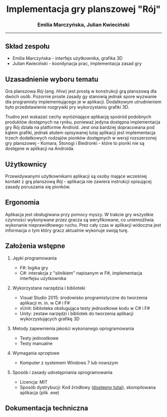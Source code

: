 # <div style="text-align:center;">Implementacja gry planszowej "Rój"</div>
### <div style="text-align:center;">Emilia Marczyńska, Julian Kwieciński</div>
----


## Skład zespołu
- Emilia Marczyńska - interfejs użytkownika, grafika 3D
- Julian Kwieciński - koordynacja prac, implementacja zasad gry


## Uzasadnienie wyboru tematu
Gra planszowa *Rój* (ang. *Hive*) jest prostą w konstrukcji grą planszową dla dwóch osób.
Pozornie proste zasady gy stanowią jednak spore wyzwanie dla programisty implementującego
je w aplikacji. Dodatkowym utrudnieniem było przedstawienie rozgrywki pry wykorzystaniu
grafiki 3D.

Trudno jest wskazać cechy wyróżniające aplikację spośród podobnych produktów dostępnych
na rynku, ponieważ jedyna dostępna implementacja gry Rój działa na platformie Android.
Jest ona bardziej dopracowana pod kątem grafiki, jednak atutem opisywanej tutaj aplikacji
jest implementacja trzech dodatkowych rodzajów pionków dostępnych w wersji rozszerzonej
gry planszowej - Komara, Stonogi i Biedronki - które to pionki nie są dostępne w
aplikacji na Androida.


## Użytkownicy
Przewidywanymi użytkownikami aplikacji są osoby mające wcześniej kontakt z grą planszową
*Rój* - aplikacja nie zawiera instrukcji opisującej zasady poruszania się pionków.


## Ergonomia
Aplikacja jest obsługiwana przy pomocy myszy. W trakcie gry wszystkie czynności wykonywane
przez gracza są weryfikowane, co uniemożliwia wykonanie nieprawidłowego ruchu. Prez cały
czas w aplikacji widoczna jest informacja o tym który gracz aktualnie wykonuje swoją turę.


## Założenia wstępne
1. Jęyki programowania
    * F#: logika gry
    * C#: interakcja z "silnikiem" napisanym w F#, implementacja interfejsu użytkownika

2. Wykorzystane narzędzia i biblioteki
    * Visual Studio 2015: środowisko programistyczne do tworzenia aplikacji m. in. w C# i F#
    * xUnit: biblioteka obsługująca testy jednostkowe kodu w C# i F#
    * Unity: zestaw narzędzi i bibliotek do tworzenia aplikacji wykorzystujących
      grafikę 3D

3. Metody zapewnienia jakości wykonanego oprogramowania
    * Testy jednostkowe
    * Testy manualne

4. Wymagania sprzętowe
    * Komputer z systemem Windows 7 lub nowszym

5. Sposób i zasady udostępniania oprogramowania
    * Licencja: MIT
    * Sposób dystrybucji: Kod źródłowy ([dostępny tutaj](https://github.com/EMJK/hive)),
      skompilowana aplikacja (plik .exe)


## Dokumentacja techniczna
